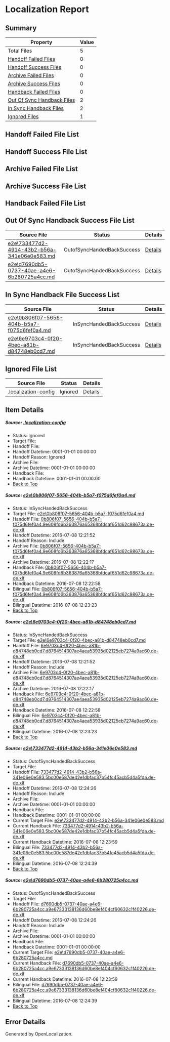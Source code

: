 # <a name='report-top'></a> Localization Report

## Summary
 Property | Value 
 -------- | ----- 
 Total Files | 5
[ Handoff Failed Files ](#handoff-failed-list)| 0
[ Handoff Success Files ](#handoff-success-list)| 0
[ Archive Failed Files ](#archive-failed-list)| 0
[ Archive Success Files ](#archive-success-list)| 0
[ Handback Failed Files ](#handback-failed-list)| 0
[ Out Of Sync Handback Files ](#outofsync-handback-success-list)| 2
[ In Sync Handback Files ](#insync-handback-success-list)| 2
[ Ignored Files ](#ignored-list)| 1

## <a name='handoff-failed-list'></a> Handoff Failed File List

## <a name='handoff-success-list'></a> Handoff Success File List

## <a name='archive-failed-list'></a> Archive Failed File List

## <a name='archive-success-list'></a> Archive Success File List

## <a name='handback-failed-list'></a> Handback Failed File List

## <a name='outofsync-handback-success-list'></a> Out Of Sync Handback Success File List
 Source File | Status | Details 
 ----------- | ------ | ------- 
 [e2e\733477d2-4914-43b2-b56a-341e06e0e583.md](https://github.com/OpenLocalizationTestOrg/oltest/blob/e05692cf393091486bcdf431b7a92e87e797f7ed/e2e/733477d2-4914-43b2-b56a-341e06e0e583.md) | OutofSyncHandedBackSuccess | [Details](#b03aec599c1f8d27b0a16415e9a18129c7f025413)
 [e2e\d7690db5-0737-40ae-a4e6-6b280725a4cc.md](https://github.com/OpenLocalizationTestOrg/oltest/blob/e05692cf393091486bcdf431b7a92e87e797f7ed/e2e/d7690db5-0737-40ae-a4e6-6b280725a4cc.md) | OutofSyncHandedBackSuccess | [Details](#73877c4723e2be7db5d98bb7669d66e4cad284bc4)

## <a name='insync-handback-success-list'></a> In Sync Handback File Success List
 Source File | Status | Details 
 ----------- | ------ | ------- 
 [e2e\0b806f07-5656-404b-b5a7-f075d6fef0a4.md](https://github.com/OpenLocalizationTestOrg/oltest/blob/3e62da83b73932365adc131f49e668a225d2ec56/e2e/0b806f07-5656-404b-b5a7-f075d6fef0a4.md) | InSyncHandedBackSuccess | [Details](#dc8dd097c6119034d2242e58777a510a2cbed9df1)
 [e2e\6e9703c4-0f20-4bec-a81b-d84748eb0cd7.md](https://github.com/OpenLocalizationTestOrg/oltest/blob/3e62da83b73932365adc131f49e668a225d2ec56/e2e/6e9703c4-0f20-4bec-a81b-d84748eb0cd7.md) | InSyncHandedBackSuccess | [Details](#364589c349c1bc3f3af69b458897ccd7dbebc74f2)

## <a name='ignored-list'></a> Ignored File List
 Source File | Status | Details 
 ----------- | ------ | ------- 
 [.localization-config](https://github.com/OpenLocalizationTestOrg/oltest/blob/e05692cf393091486bcdf431b7a92e87e797f7ed/.localization-config) | Ignored | [Details](#3d4f252ac210baf56311d7e97dcc2db10974dbd20)

## Item Details
##### <a name='3d4f252ac210baf56311d7e97dcc2db10974dbd20'></a> Source: [.localization-config](https://github.com/OpenLocalizationTestOrg/oltest/blob/e05692cf393091486bcdf431b7a92e87e797f7ed/.localization-config)
* Status: Ignored
* Target File: 
* Handoff File: 
* Handoff Datetime: 0001-01-01 00:00:00
* Handoff Reason: Ignored
* Archive File: 
* Archive Datetime: 0001-01-01 00:00:00
* Handback File: 
* Handback Datetime: 0001-01-01 00:00:00
* [Back to Top](#report-top)

##### <a name='dc8dd097c6119034d2242e58777a510a2cbed9df1'></a> Source: [e2e\0b806f07-5656-404b-b5a7-f075d6fef0a4.md](https://github.com/OpenLocalizationTestOrg/oltest/blob/3e62da83b73932365adc131f49e668a225d2ec56/e2e/0b806f07-5656-404b-b5a7-f075d6fef0a4.md)
* Status: InSyncHandedBackSuccess
* Target File: [e2e\0b806f07-5656-404b-b5a7-f075d6fef0a4.md](https://github.com/OpenLocalizationTestOrg/oltest-dede-fly/blob/a719162b28598db1eada01fe9db890790276d903/e2e/0b806f07-5656-404b-b5a7-f075d6fef0a4.md)
* Handoff File: [0b806f07-5656-404b-b5a7-f075d6fef0a4.9e608fd6b363876a65368bfdcaf651d62c98673a.de-de.xlf](https://github.com/OpenLocalizationTestOrg/olhandoff-e2e/blob/f7d8197c07bb3ef79a67f3318fbb94c7ff95fc65/ol-handoff/OpenLocalizationTestOrg/oltest-dede-fly/ci/ht/0b806f07-5656-404b-b5a7-f075d6fef0a4.9e608fd6b363876a65368bfdcaf651d62c98673a.de-de.xlf)
* Handoff Datetime: 2016-07-08 12:21:52
* Handoff Reason: Include
* Archive File: [0b806f07-5656-404b-b5a7-f075d6fef0a4.9e608fd6b363876a65368bfdcaf651d62c98673a.de-de.xlf](https://github.com/OpenLocalizationTestOrg/olhandoff-e2e/blob/68714295361d01f4ac3228f4116de5383632192d/ol-archive/OpenLocalizationTestOrg/oltest-dede-fly/ci/ht/0b806f07-5656-404b-b5a7-f075d6fef0a4.9e608fd6b363876a65368bfdcaf651d62c98673a.de-de.xlf)
* Archive Datetime: 2016-07-08 12:22:17
* Handback File: [0b806f07-5656-404b-b5a7-f075d6fef0a4.9e608fd6b363876a65368bfdcaf651d62c98673a.de-de.xlf](https://github.com/OpenLocalizationTestOrg/olhandback-e2e/blob/47b79264f8e4a0a3a6ed7459a9f5028b0760faa2/ol-handback/OpenLocalizationTestOrg/oltest-dede-fly/ci/ht/0b806f07-5656-404b-b5a7-f075d6fef0a4.9e608fd6b363876a65368bfdcaf651d62c98673a.de-de.xlf)
* Handback Datetime: 2016-07-08 12:22:58
* Bilingual File: [0b806f07-5656-404b-b5a7-f075d6fef0a4.9e608fd6b363876a65368bfdcaf651d62c98673a.de-de.xlf](https://github.com/OpenLocalizationTestOrg/olhandback-e2e/blob/47b79264f8e4a0a3a6ed7459a9f5028b0760faa2/ol-handback/OpenLocalizationTestOrg/oltest-dede-fly/ci/ht/0b806f07-5656-404b-b5a7-f075d6fef0a4.9e608fd6b363876a65368bfdcaf651d62c98673a.de-de.xlf)
* Bilingual Datetime: 2016-07-08 12:23:23
* [Back to Top](#report-top)

##### <a name='364589c349c1bc3f3af69b458897ccd7dbebc74f2'></a> Source: [e2e\6e9703c4-0f20-4bec-a81b-d84748eb0cd7.md](https://github.com/OpenLocalizationTestOrg/oltest/blob/3e62da83b73932365adc131f49e668a225d2ec56/e2e/6e9703c4-0f20-4bec-a81b-d84748eb0cd7.md)
* Status: InSyncHandedBackSuccess
* Target File: [e2e\6e9703c4-0f20-4bec-a81b-d84748eb0cd7.md](https://github.com/OpenLocalizationTestOrg/oltest-dede-fly/blob/a719162b28598db1eada01fe9db890790276d903/e2e/6e9703c4-0f20-4bec-a81b-d84748eb0cd7.md)
* Handoff File: [6e9703c4-0f20-4bec-a81b-d84748eb0cd7.d8764514307ae4aea53935d02125eb7274a9ac60.de-de.xlf](https://github.com/OpenLocalizationTestOrg/olhandoff-e2e/blob/f7d8197c07bb3ef79a67f3318fbb94c7ff95fc65/ol-handoff/OpenLocalizationTestOrg/oltest-dede-fly/ci/ht/6e9703c4-0f20-4bec-a81b-d84748eb0cd7.d8764514307ae4aea53935d02125eb7274a9ac60.de-de.xlf)
* Handoff Datetime: 2016-07-08 12:21:52
* Handoff Reason: Include
* Archive File: [6e9703c4-0f20-4bec-a81b-d84748eb0cd7.d8764514307ae4aea53935d02125eb7274a9ac60.de-de.xlf](https://github.com/OpenLocalizationTestOrg/olhandoff-e2e/blob/68714295361d01f4ac3228f4116de5383632192d/ol-archive/OpenLocalizationTestOrg/oltest-dede-fly/ci/ht/6e9703c4-0f20-4bec-a81b-d84748eb0cd7.d8764514307ae4aea53935d02125eb7274a9ac60.de-de.xlf)
* Archive Datetime: 2016-07-08 12:22:17
* Handback File: [6e9703c4-0f20-4bec-a81b-d84748eb0cd7.d8764514307ae4aea53935d02125eb7274a9ac60.de-de.xlf](https://github.com/OpenLocalizationTestOrg/olhandback-e2e/blob/47b79264f8e4a0a3a6ed7459a9f5028b0760faa2/ol-handback/OpenLocalizationTestOrg/oltest-dede-fly/ci/ht/6e9703c4-0f20-4bec-a81b-d84748eb0cd7.d8764514307ae4aea53935d02125eb7274a9ac60.de-de.xlf)
* Handback Datetime: 2016-07-08 12:22:58
* Bilingual File: [6e9703c4-0f20-4bec-a81b-d84748eb0cd7.d8764514307ae4aea53935d02125eb7274a9ac60.de-de.xlf](https://github.com/OpenLocalizationTestOrg/olhandback-e2e/blob/47b79264f8e4a0a3a6ed7459a9f5028b0760faa2/ol-handback/OpenLocalizationTestOrg/oltest-dede-fly/ci/ht/6e9703c4-0f20-4bec-a81b-d84748eb0cd7.d8764514307ae4aea53935d02125eb7274a9ac60.de-de.xlf)
* Bilingual Datetime: 2016-07-08 12:23:23
* [Back to Top](#report-top)

##### <a name='b03aec599c1f8d27b0a16415e9a18129c7f025413'></a> Source: [e2e\733477d2-4914-43b2-b56a-341e06e0e583.md](https://github.com/OpenLocalizationTestOrg/oltest/blob/e05692cf393091486bcdf431b7a92e87e797f7ed/e2e/733477d2-4914-43b2-b56a-341e06e0e583.md)
* Status: OutofSyncHandedBackSuccess
* Target File: 
* Handoff File: [733477d2-4914-43b2-b56a-341e06e0e583.5bc00e587de42e1dbfac37b54fc45acb5d4a5fda.de-de.xlf](https://github.com/OpenLocalizationTestOrg/olhandoff-e2e/blob/efc5f3c775a61484a62cd017da0ceec4702c2aa8/ol-handoff/OpenLocalizationTestOrg/oltest-dede-fly/ci/ht/733477d2-4914-43b2-b56a-341e06e0e583.5bc00e587de42e1dbfac37b54fc45acb5d4a5fda.de-de.xlf)
* Handoff Datetime: 2016-07-08 12:24:26
* Handoff Reason: Include
* Archive File: 
* Archive Datetime: 0001-01-01 00:00:00
* Handback File: 
* Handback Datetime: 0001-01-01 00:00:00
* Current Target File: [e2e\733477d2-4914-43b2-b56a-341e06e0e583.md](https://github.com/OpenLocalizationTestOrg/oltest-dede-fly/blob/93a038312106152a83af5d49b94dae18b5db03f7/e2e/733477d2-4914-43b2-b56a-341e06e0e583.md)
* Current Handback File: [733477d2-4914-43b2-b56a-341e06e0e583.5bc00e587de42e1dbfac37b54fc45acb5d4a5fda.de-de.xlf](https://github.com/OpenLocalizationTestOrg/olhandback-e2e/blob/bf3aaaac0cb0a5d07de9ab5a404b461735798b68/ol-handback/OpenLocalizationTestOrg/oltest-dede-fly/ci/ht/733477d2-4914-43b2-b56a-341e06e0e583.5bc00e587de42e1dbfac37b54fc45acb5d4a5fda.de-de.xlf)
* Current Handback Datetime: 2016-07-08 12:23:59
* Bilingual File: [733477d2-4914-43b2-b56a-341e06e0e583.5bc00e587de42e1dbfac37b54fc45acb5d4a5fda.de-de.xlf](https://github.com/OpenLocalizationTestOrg/olhandback-e2e/blob/bf3aaaac0cb0a5d07de9ab5a404b461735798b68/ol-handback/OpenLocalizationTestOrg/oltest-dede-fly/ci/ht/733477d2-4914-43b2-b56a-341e06e0e583.5bc00e587de42e1dbfac37b54fc45acb5d4a5fda.de-de.xlf)
* Bilingual Datetime: 2016-07-08 12:24:39
* [Back to Top](#report-top)

##### <a name='73877c4723e2be7db5d98bb7669d66e4cad284bc4'></a> Source: [e2e\d7690db5-0737-40ae-a4e6-6b280725a4cc.md](https://github.com/OpenLocalizationTestOrg/oltest/blob/e05692cf393091486bcdf431b7a92e87e797f7ed/e2e/d7690db5-0737-40ae-a4e6-6b280725a4cc.md)
* Status: OutofSyncHandedBackSuccess
* Target File: 
* Handoff File: [d7690db5-0737-40ae-a4e6-6b280725a4cc.a9e67333138136d60be8ef404cf60632c1f40226.de-de.xlf](https://github.com/OpenLocalizationTestOrg/olhandoff-e2e/blob/efc5f3c775a61484a62cd017da0ceec4702c2aa8/ol-handoff/OpenLocalizationTestOrg/oltest-dede-fly/ci/ht/d7690db5-0737-40ae-a4e6-6b280725a4cc.a9e67333138136d60be8ef404cf60632c1f40226.de-de.xlf)
* Handoff Datetime: 2016-07-08 12:24:26
* Handoff Reason: Include
* Archive File: 
* Archive Datetime: 0001-01-01 00:00:00
* Handback File: 
* Handback Datetime: 0001-01-01 00:00:00
* Current Target File: [e2e\d7690db5-0737-40ae-a4e6-6b280725a4cc.md](https://github.com/OpenLocalizationTestOrg/oltest-dede-fly/blob/93a038312106152a83af5d49b94dae18b5db03f7/e2e/d7690db5-0737-40ae-a4e6-6b280725a4cc.md)
* Current Handback File: [d7690db5-0737-40ae-a4e6-6b280725a4cc.a9e67333138136d60be8ef404cf60632c1f40226.de-de.xlf](https://github.com/OpenLocalizationTestOrg/olhandback-e2e/blob/bf3aaaac0cb0a5d07de9ab5a404b461735798b68/ol-handback/OpenLocalizationTestOrg/oltest-dede-fly/ci/ht/d7690db5-0737-40ae-a4e6-6b280725a4cc.a9e67333138136d60be8ef404cf60632c1f40226.de-de.xlf)
* Current Handback Datetime: 2016-07-08 12:23:59
* Bilingual File: [d7690db5-0737-40ae-a4e6-6b280725a4cc.a9e67333138136d60be8ef404cf60632c1f40226.de-de.xlf](https://github.com/OpenLocalizationTestOrg/olhandback-e2e/blob/bf3aaaac0cb0a5d07de9ab5a404b461735798b68/ol-handback/OpenLocalizationTestOrg/oltest-dede-fly/ci/ht/d7690db5-0737-40ae-a4e6-6b280725a4cc.a9e67333138136d60be8ef404cf60632c1f40226.de-de.xlf)
* Bilingual Datetime: 2016-07-08 12:24:39
* [Back to Top](#report-top)


## Error Details

Generated by OpenLocalization.
